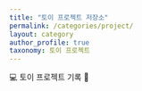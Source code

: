 ```yaml
---
title: "토이 프로젝트 저장소"
permalink: /categories/project/
layout: category
author_profile: true
taxonomy: 토이 프로젝트
---
```


💻 토이 프로젝트 기록  🧾
